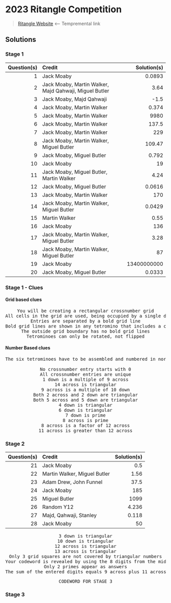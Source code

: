 # 2023 Ritangle Competition
> [Ritangle Website](https://mei.org.uk/ritangle/) ⟵ Tempremental link

## Solutions
### Stage 1
| Question(s) | Credit | Solution(s) |
|--:|:--|--:|
| 1 | Jack Moaby | 0.0893 |
| 2 | Jack Moaby, Martin Walker, Majd Qahwaji, Miguel Butler | 3.64 |
| 3 | Jack Moaby, Majd Qahwaji | -1.5 |
| 4 | Jack Moaby, Martin Walker | 0.374 |
| 5 | Jack Moaby, Martin Walker | 9980 |
| 6 | Jack Moaby, Martin Walker | 137.5 |
| 7 | Jack Moaby, Martin Walker | 229 |
| 8 | Jack Moaby, Martin Walker, Miguel Butler | 109.47 |
| 9 | Jack Moaby, Miguel Butler| 0.792 |
| 10 | Jack Moaby | 19 |
| 11 | Jack Moaby, Miguel Butler, Martin Walker | 4.24 |
| 12 | Jack Moaby, Miguel Butler | 0.0616 |
| 13 | Jack Moaby, Martin Walker | 170 |
| 14 | Jack Moaby, Martin Walker, Miguel Butler | 0.0429 |
| 15 | Martin Walker | 0.55 |
| 16 | Jack Moaby | 136 |
| 17 | Jack Moaby, Martin Walker, Miguel Butler | 3.28 |
| 18 | Jack Moaby, Martin Walker, Miguel Butler| 87 |
| 19 | Jack Moaby | 13400000000 |
| 20 | Jack Moaby, Miguel Butler | 0.0333 |

### Stage 1 - Clues
#### Grid based clues
<pre align="center">
You will be creating a rectangular crossnumber grid
All cells in the grid are used, being occupied by a single digit
Entries are separated by a bold grid line
Bold grid lines are shown in any tetromino that includes a cell either side of that line
The outside grid boundary has no bold grid lines
Tetrominoes can only be rotated, not flipped
</pre>
#### Number Based clues
<pre align="center">
The six tetrominoes have to be assembled and numbered in normal crossnumber fashion

No crossnumber entry starts with 0
All crossnumber entries are unique
1 down is a multiple of 9 across
14 across is triangular
9 across is a multiple of 10 down
Both 2 across and 2 down are triangular
Both 5 across and 5 down are triangular
4 down is triangular
6 down is triangular
7 down is prime
8 across is prime
8 across is a factor of 12 across
11 across is greater than 12 across
</pre>

### Stage 2
| Question(s) | Credit | Solution(s) |
|--:|:--|--:|
| 21 | Jack Moaby | 0.5 |
| 22 | Martin Walker, Miguel Butler | 1.56 |
| 23 | Adam Drew, John Funnel | 37.5 |
| 24 | Jack Moaby | 185 |
| 25 | Miguel Butler | 1099 |
| 26 | Random Y12 | 4.236 |
| 27 | Majd, Qahwaji, Stanley| 0.118 |
| 28 | Jack Moaby | 50 |

<pre align="center">
3 down is triangular
10 down is triangular
12 across is triangular
13 across is triangular
Only 3 grid squares are not covered by triangular numbers
Your codeword is revealed by using the 8 digits from the middle row of the crossnumber and converting each in turn to one of the three possibilities offered by the conversion: 1=A,J,S; 2=B,K,T; 3=C,L,U; 4=D,M,V; 5=E,N,W; 6=F,O,X; 7=G,P,Y; 8=H,Q,Z; 9=I,R; 
Only 2 primes appear as answers
The sum of the entered digits equals 9 across plus 11 across
</pre>

<pre align="center">
CODEWORD FOR STAGE 3
</pre>

### Stage 3

